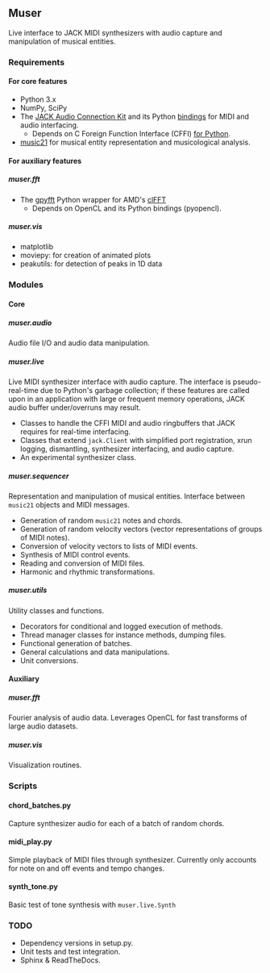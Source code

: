 ## Muser
Live interface to JACK MIDI synthesizers with audio capture and manipulation of musical entities.

### Requirements
#### For core features
- Python 3.x
- NumPy, SciPy
- The [JACK Audio Connection Kit](http://jackaudio.org/) and its Python [bindings](http://jackclient-python.readthedocs.io) for MIDI and audio interfacing.
  - Depends on C Foreign Function Interface (CFFI) [for Python](https://pypi.python.org/pypi/cffi).
- [music21](http://web.mit.edu/music21/) for musical entity representation and musicological analysis.

#### For auxiliary features
##### muser.fft
- The [gpyfft](https://github.com/geggo/gpyfft) Python wrapper for AMD's [clFFT](http://clmathlibraries.github.io/clFFT/)
  - Depends on OpenCL and its Python bindings (pyopencl).
##### muser.vis
- matplotlib
- moviepy: for creation of animated plots
- peakutils: for detection of peaks in 1D data

### Modules
#### Core
##### muser.audio
Audio file I/O and audio data manipulation.

##### muser.live
Live MIDI synthesizer interface with audio capture. The interface is pseudo-real-time due to Python's garbage collection; if these features are called upon in an application with large or frequent memory operations, JACK audio buffer under/overruns may result.
- Classes to handle the CFFI MIDI and audio ringbuffers that JACK requires for real-time interfacing.
- Classes that extend `jack.Client` with simplified port registration, xrun logging, dismantling, synthesizer interfacing, and audio capture.
- An experimental synthesizer class.

##### muser.sequencer
Representation and manipulation of musical entities. Interface between `music21` objects and MIDI messages.
- Generation of random `music21` notes and chords.
- Generation of random velocity vectors (vector representations of groups of MIDI notes).
- Conversion of velocity vectors to lists of MIDI events.
- Synthesis of MIDI control events.
- Reading and conversion of MIDI files.
- Harmonic and rhythmic transformations.

##### muser.utils
Utility classes and functions.
- Decorators for conditional and logged execution of methods.
- Thread manager classes for instance methods, dumping files.
- Functional generation of batches.
- General calculations and data manipulations.
- Unit conversions.

#### Auxiliary
##### muser.fft
Fourier analysis of audio data. Leverages OpenCL for fast transforms of large audio datasets.

##### muser.vis
Visualization routines.

### Scripts
#### chord_batches.py
Capture synthesizer audio for each of a batch of random chords.
#### midi_play.py
Simple playback of MIDI files through synthesizer. Currently only accounts for note on and off events and tempo changes.
#### synth_tone.py
Basic test of tone synthesis with `muser.live.Synth`

### TODO
- Dependency versions in setup.py.
- Unit tests and test integration.
- Sphinx & ReadTheDocs.
